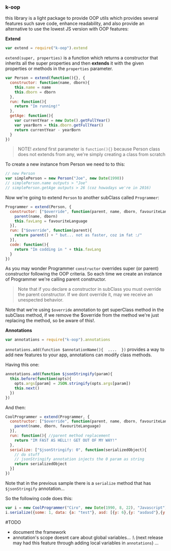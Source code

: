 ### k-oop

this library is a light package to provide OOP utils which provides several features such save code, enhance readability, and also provide an alternative to use the lowest JS version with OOP features:

**Extend**

```javascript
var extend = require("k-oop").extend
```

`extend(super, properties)` is a function which returns a constructor that inherits all the super properties and then **extends** it with the given properties or methods in the `properties` parameter.

```javascript
var Person = extend(function(){}, {
  constructor: function(name, dborn){
    this.name = name
    this.dborn = dborn
  },
  run: function(){
    return "Im running!"
  },
  getAge: function(){
    var currentYear = new Date().getFullYear()
    var yearBorn = this.dborn.getFullYear()
    return currentYear - yearBorn
  }
})
```  
> NOTE! *extend* first parameter is `function(){}` because Person class does not extends from any, we're simply creating a class from scratch

To create a new instance from Person we need to to this:

```javascript
// new Person
var simplePerson = new Person("Joe", new Date(1990))
// simplePerson.name outputs > "Joe"
// simplePerson.getAge outputs > 26 (coz howadays we're in 2016)

```
Now we're going to extend `Person` to another subClass called `Programmer`:

```javascript
Programmer = extend(Person, {
  constructor: ["$override", function(parent, name, dborn, favouriteLanguage){
    parent(name, dborn)
    this.favLang = favouriteLanguage
  }],
  run: ["$override", function(parent){
    return parent() + " but... not as faster, coz im fat :/"
  }],
  code: function(){
    return "Im codding in " + this.favLang
  }
})
```
As you may wonder Programmer `constructor` overrides super (or parent) constructor following the OOP criteria. So each time we create an instance of Programmer we're calling parent constructor.

> Note that if you declare a constructor in subClass you must override the parent constructor. If we dont override it, may we receive an unespected behavior.

Note that we're using `$override` annotation to get superClass method in the subClass method, if we remove the $override from the method we're just replacing the method, so be aware of this!.

**Annotations**

```javascript
var annotations = require("k-oop").annotations
```
`annotations.add(function $annotationName(){  ....  })` provides a way to add new features to your app, annotations can modify class methods.

Having this one:
```javascript
annotations.add(function $jsonStringify(param){
  this.before(function(opts){
    opts.args[param] = JSON.stringify(opts.args[param])
    this.next()
  })
})
```
And then:
```javascript
CoolProgrammer = extend(Programmer, {
  constructor: ["$override", function(parent, name, dborn, favouriteLanguage){ //method recursive override
    parent(name, dborn, favouriteLanguage)
  }],
  run: function(){ //parent method replacement
    return "IM FAST AS HELL!! GET OUT OF MY WAY!"
  },
  serialize: ["$jsonStringify: 0", function(serializedObject){
    // do stuff
    // jsonStringify annotation injects the 0 param as string
    return serializedObject
  }]
})
```
Note that in the previous sample there is a `serialize` method that has `$jsonStringify` annotation...

So the following code does this:

```javascript
var i = new CoolProgrammer("Ciro", new Date(1990, 8, 22), "Javascript")
i.serialize({some: 1, data: {a: "test"}, asd: [{y: 6},{y: "asdasd"},{y: 5}]}) //outputs '{"some":1,"data":{"a":"test"},"asd":[{"y":6},{"y":"asdasd"},{"y":5}]}' in string..
```

#TODO
- document the framework
- annotation's scope doesnt care about global variables... :\ (next release may had this feature through adding local variables in `annotations`)
...
